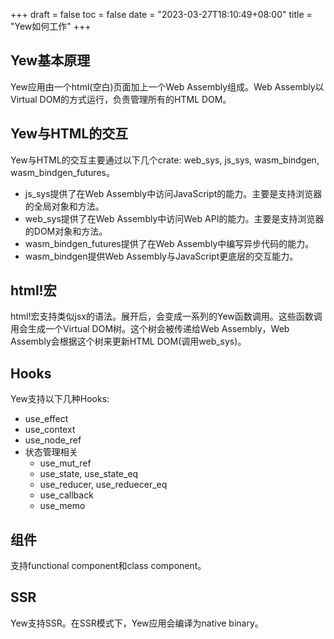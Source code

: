 +++
draft = false
toc = false
date = "2023-03-27T18:10:49+08:00"
title = "Yew如何工作"
+++

## Yew基本原理

Yew应用由一个html(空白)页面加上一个Web Assembly组成。Web Assembly以Virtual DOM的方式运行，负责管理所有的HTML DOM。

## Yew与HTML的交互

Yew与HTML的交互主要通过以下几个crate: web_sys, js_sys, wasm_bindgen, wasm_bindgen_futures。

* js_sys提供了在Web Assembly中访问JavaScript的能力。主要是支持浏览器的全局对象和方法。
* web_sys提供了在Web Assembly中访问Web API的能力。主要是支持浏览器的DOM对象和方法。
* wasm_bindgen_futures提供了在Web Assembly中编写异步代码的能力。
* wasm_bindgen提供Web Assembly与JavaScript更底层的交互能力。

## html!宏

html!宏支持类似jsx的语法。展开后，会变成一系列的Yew函数调用。这些函数调用会生成一个Virtual DOM树。这个树会被传递给Web Assembly，Web Assembly会根据这个树来更新HTML DOM(调用web_sys)。

## Hooks

Yew支持以下几种Hooks:

* use_effect
* use_context
* use_node_ref
* 状态管理相关
  * use_mut_ref
  * use_state, use_state_eq
  * use_reducer, use_reduecer_eq
  * use_callback
  * use_memo

## 组件

支持functional component和class component。

## SSR

Yew支持SSR。在SSR模式下，Yew应用会编译为native binary。

